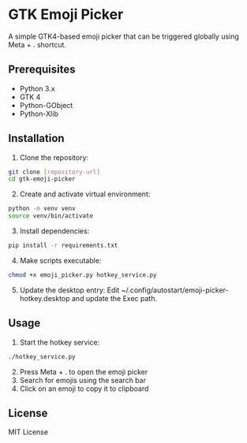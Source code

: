 # GTK Emoji Picker

A simple GTK4-based emoji picker that can be triggered globally using Meta + . shortcut.

## Prerequisites

- Python 3.x
- GTK 4
- Python-GObject
- Python-Xlib

## Installation

1. Clone the repository:
```bash
git clone [repository-url]
cd gtk-emoji-picker
```

2. Create and activate virtual environment:
```bash
python -m venv venv
source venv/bin/activate
```

3. Install dependencies:
```bash
pip install -r requirements.txt
```

4. Make scripts executable:
```bash
chmod +x emoji_picker.py hotkey_service.py
```

5. Update the desktop entry:
Edit ~/.config/autostart/emoji-picker-hotkey.desktop and update the Exec path.

## Usage

1. Start the hotkey service:
```bash
./hotkey_service.py
```

2. Press Meta + . to open the emoji picker
3. Search for emojis using the search bar
4. Click on an emoji to copy it to clipboard

## License

MIT License
